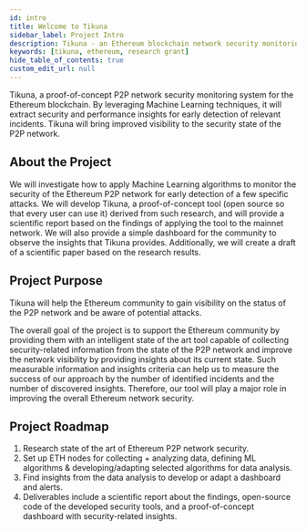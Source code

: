```yaml
---
id: intro
title: Welcome to Tikuna
sidebar_label: Project Intro
description: Tikuna - an Ethereum blockchain network security monitoring system
keywords: [tikuna, ethereum, research grant]
hide_table_of_contents: true
custom_edit_url: null
---
```

Tikuna, a proof-of-concept P2P network security monitoring system for the Ethereum blockchain. By leveraging Machine Learning techniques, it will extract security and performance insights for early detection of relevant incidents. Tikuna will bring improved visibility to the security state of the P2P network.

## About the Project

We will investigate how to apply Machine Learning algorithms to monitor the security of the Ethereum P2P network for early detection of a few specific attacks. We will develop Tikuna, a proof-of-concept tool (open source so that every user can use it) derived from such research, and will provide a scientific report based on the findings of applying the tool to the mainnet network. We will also provide a simple dashboard for the community to observe the insights that Tikuna provides. Additionally, we will create a draft of a scientific paper based on the research results.

## Project Purpose

Tikuna will help the Ethereum community to gain visibility on the status of the P2P network and be aware of potential attacks.

The overall goal of the project is to support the Ethereum community by providing them with an intelligent state of the art tool capable of collecting security-related information from the state of the P2P network and improve the network visibility by providing insights about its current state. Such measurable information and insights criteria can help us to measure the success of our approach by the number of identified incidents and the number of discovered insights. Therefore, our tool will play a major role in improving the overall Ethereum network security.

## Project Roadmap

1. Research state of the art of Ethereum P2P network security.
2. Set up ETH nodes for collecting + analyzing data, defining ML algorithms & developing/adapting selected algorithms for data analysis.
3. Find insights from the data analysis to develop or adapt a dashboard and alerts.
4. Deliverables include a scientific report about the findings, open-source code of the developed security tools, and a proof-of-concept dashboard with security-related insights.
